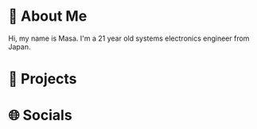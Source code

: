# 💫 About Me
Hi, my name is Masa. I'm a 21 year old systems electronics engineer from Japan.

# 🥽 Projects

# 🌐 Socials
